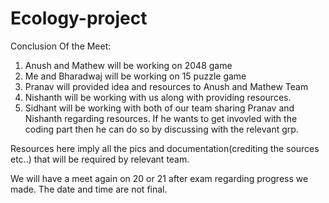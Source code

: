 # Ecology-project

Conclusion Of the Meet:
1) Anush and Mathew will be working on 2048 game
2) Me and Bharadwaj will be working on 15 puzzle game
3) Pranav will provided idea and resources to Anush and Mathew Team
4) Nishanth will be working with us along with providing resources.
5) Sidhant will be working with both of our team sharing Pranav and Nishanth regarding resources.
If he wants to get invovled with the coding part then he can do so by discussing with the relevant grp.

Resources here imply all the pics and documentation(crediting the sources etc..) that will be required by relevant team.

We will have a meet again on 20 or 21 after exam regarding progress we made. The date and time are not final.
